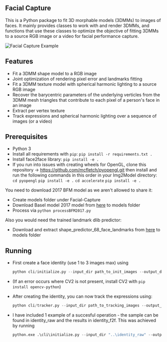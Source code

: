 ## Facial Capture
This is a Python package to fit 3D morphable models (3DMMs) to images of
faces. It mainly provides classes to work with and render 3DMMs, and
functions that use these classes to optimize the objective of fitting
3DMMs to a source RGB image or a video for facial performance capture.

![Facial Capture Example](data/facial_capture.gif)

## Features
-   Fit a 3DMM shape model to a RGB image
-   Joint optimization of rendering pixel error and landmarks fitting
-   Fit a 3DMM texture model with spherical harmonic lighting to a
    source RGB image
-   Recover the barycentric parameters of the underlying verticles from
    the 3DMM mesh triangles that contribute to each pixel of a person's
    face in an image
-   Extract per vertex texture
-   Track expressions and spherical harmonic lighting over a sequence of
    images (or a video)

## Prerequisites
-   Python 3
-   Install all requirements with `pip`:
    `pip install -r requirements.txt .`
-   Install face2face library:
    `pip install -e .`
-   If you run into issues with creating wheels for OpenGL, clone this repository -> https://github.com/mcfletch/pyopengl.git
    then install and run the following commands in this order in your Img2Model directory:
    `cd pyopengl`
    `pip install -e .`
    `cd accelerate`
    `pip install -e .`

You need to download 2017 BFM model as we aren't allowed to share it:

-   Create models folder under Facial-Capture
-   Download Basel model 2017 model from
    [here](<https://faces.dmi.unibas.ch/bfm/bfm2017.html>) to models
    folder
-   Process via `python processBFM2017.py`

Also you would need the trained landmark dlib predictor:

-   Download and extract shape\_predictor\_68\_face\_landmarks from
    [here](<http://dlib.net/files/shape_predictor_68_face_landmarks.dat.bz2>)
    to models folder

## Running
-   First create a face identity (use 1 to 3 images max) using

    ```python
    python cli/initialize.py --input_dir path_to_init_images --output_dir path_to_save_identity
    ```

-   (If an error occurs where CV2 is not present, install CV2 with `pip install opencv-python`)

-   After creating the identity, you can now track the expressions
    using:

    ```python
    python cli/tracker.py --input_dir path_to_tracking_images --output_dir path_to_save_tracking --parameters path_to_save_identity/params.npy
    ```

-   I have included 1 example of a succesful operation - the sample can be found in identity_raw and the results in identity_f2f. This was achieved by running

    ```python
    python.exe .\cli\initialize.py --input_dir "..\identity_raw" --output_dir "..\identity_f2f"
    ```
